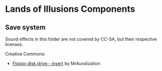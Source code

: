 # Lands of Illusions Components

## Save system

Sound effects in this folder are not covered by CC-SA, but their respective licenses.

Creative Commons:

- [Floppy disk drive - insert](https://freesound.org/people/MrAuralization/sounds/259293/) by MrAuralization
